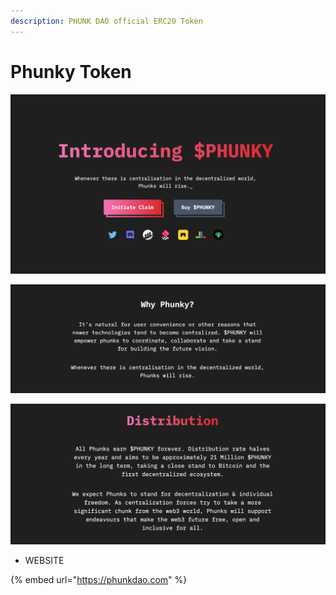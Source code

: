```yaml
---
description: PHUNK DAO official ERC20 Token
---
```


# Phunky Token

![](<../.gitbook/assets/Screen Shot 2022-03-17 at 17.29.42.png>)

![](<../.gitbook/assets/Screen Shot 2022-03-17 at 18.07.36.png>)

![](<../.gitbook/assets/Screen Shot 2022-03-17 at 17.59.11.png>)

* WEBSITE

{% embed url="https://phunkdao.com" %}
